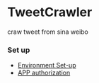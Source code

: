 TweetCrawler
============

craw tweet from sina weibo


### Set up
- [Environment Set-up](./file/steps.md)
- [APP authorization](./file/appauth.md)
